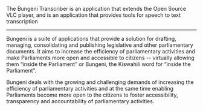 The Bungeni Transcriber is an application that extends the Open Source VLC player, and is an application that provides tools for speech to text transcription


---

Bungeni is a suite of applications that provide a solution for drafting, managing, consolidating and publishing legislative and other parliamentary documents. It aims to increase the efficiency of parliamentary activities and make Parliaments more open and accessible to citizens -- virtually allowing them “inside the Parliament” or Bungeni, the Kiswahili word for “inside the Parliament”.

Bungeni deals with the growing and challenging demands of increasing the efficiency of parliamentary activities and at the same time enabling Parliaments become more open to the citizens to foster accessibility, transparency and accountability of parliamentary activities.